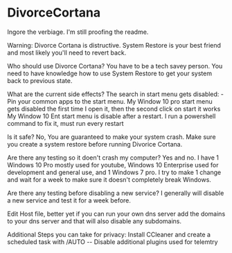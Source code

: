 # DivorceCortana

Ingore the verbiage. I'm still proofing the readme.

Warning: Divorce Cortana is distructive. System Restore is your best friend and most likely you'll need to revert back.


Who should use Divorce Cortana?
You have to be a tech savey person. You need to have knowledge how to use System Restore to get your system back to previous state.

What are the current side effects?
The search in start menu gets disabled: - Pin your common apps to the start menu.
My Window 10 pro start menu gets disabled the first time I open it, then the second click on start it works
My Window 10 Ent start menu is disable after a restart. I run a powershell command to fix it, must run every restart

Is it safe?
No, You are guaranteed to make your system crash. Make sure you create a system restore before running Divorice Cortana.


Are there any testing so it doen't crash my computer?
Yes and no. I have 1 Windows 10 Pro mostly used for youtube, Windows 10 Enterprise used for development and general use, and 1 Windows 7 pro. I try to make 1 change and wait for a week to make sure it doesn't completely break Windows.


Are there any testing before disabling a new service?
I generally will disable a new service and test it for a week before. 



Edit Host file, better yet if you can run your own dns server add the domains to your dns server
and that will also disable any subdomains.


Additional Steps you can take for privacy:
Install CCleaner and create a scheduled task with /AUTO
 -- Disable additional plugins used for telemtry
